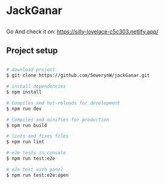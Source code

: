 # JackGanar

##

Go And check it on: https://silly-lovelace-c5c303.netlify.app/

## Project setup

```bash

# download project
$ git clone https://github.com/SewerynW/jackGanar.git

# install dependencies
$ npm install

# Compiles and hot-reloads for development
$ npm run dev

# Compiles and minifies for production
$ npm run build

# lints and fixes files
$ npm run lint

# e2e tests in console
$ npm run test:e2e

# e2e test with panel
$ npm run test:e2e:open

```
